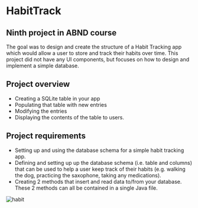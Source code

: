 # HabitTrack
## Ninth project in ABND course
The goal was to design and create the structure of a Habit Tracking app which would allow a user to store and track their habits over time. This project did not have any UI components, but focuses on how to design and implement a simple database.

## Project overview
- Creating a SQLite table in your app
- Populating that table with new entries
- Modifying the entries
- Displaying the contents of the table to users.

## Project requirements
- Setting up and using the database schema for a simple habit tracking app. 
- Defining and setting up up the database schema (i.e. table and columns) that can be used to help a user keep track of their habits (e.g. walking the dog, practicing the saxophone, taking any medications). 
- Creating 2 methods that insert and read data to/from your database. These 2 methods can all be contained in a single Java file.


![habit](https://user-images.githubusercontent.com/26045797/56085173-8fd06900-5e47-11e9-86af-a76554d420f1.png)
